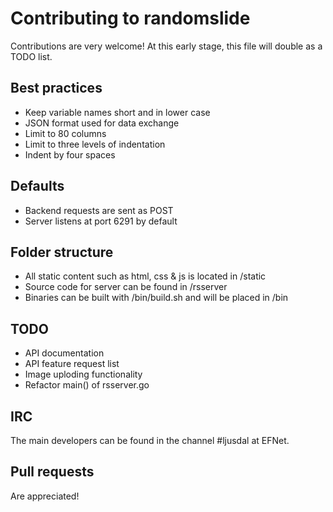 # Contributing to randomslide
Contributions are very welcome! At this early stage, this file will double as a TODO list.

## Best practices
* Keep variable names short and in lower case
* JSON format used for data exchange
* Limit to 80 columns
* Limit to three levels of indentation
* Indent by four spaces

## Defaults
* Backend requests are sent as POST
* Server listens at port 6291 by default

## Folder structure
* All static content such as html, css & js is located in /static
* Source code for server can be found in /rsserver
* Binaries can be built with /bin/build.sh and will be placed in /bin

## TODO
* API documentation
* API feature request list
* Image uploding functionality
* Refactor main() of rsserver.go

## IRC
The main developers can be found in the channel #ljusdal at EFNet.

## Pull requests
Are appreciated!

